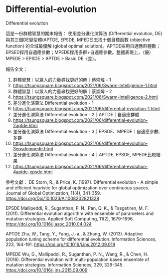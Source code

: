 # Differential-evolution
Differential evolution

這是一份群體智慧的期末報告：
使用差分進化演算法 (Differential evolution, DE)與其三個DE變型體(APTDE, EPSDE, MPEDE)去找十個目標函數 (objective function) 的全域最優解 (global optimal solution)。APTDE採用自適應群體數；EPSED採用自適應參數；MPEDE採用多群+自適應參數。整體表現上，（優）MPEDE > EPSDE > APTDE > Basic DE（差）。

報告全文：
1. 群體智慧｜以眾人的力量尋找更好的解｜蔡崇煒 - 1
2. https://tsungsquare.blogspot.com/2021/06/Swarm-Intelligence-1.html
3. 群體智慧｜以眾人的力量尋找更好的解｜蔡崇煒 - 2
4. https://tsungsquare.blogspot.com/2021/06/Swarm-Intelligence-2.html
5. 差分進化演算法 Differential evolution - 1
6. https://tsungsquare.blogspot.com/2021/06/differential-evolution-1.html
7. 差分進化演算法 Differential evolution - 2｜APTDE｜自適應群體
8. https://tsungsquare.blogspot.com/2021/06/differential-evolution-2aptde.html
9. 差分進化演算法 Differential evolution - 3｜EPSDE、MPEDE｜自適應參數、多群
10. https://tsungsquare.blogspot.com/2021/06/differential-evolution-3epsdempede.html
11. 差分進化演算法 Differential evolution - 4｜APTDE, EPSDE, MPEDE比較結果
12. https://tsungsquare.blogspot.com/2021/06/differential-evolution-4aptde-epsde.html

參考文獻：
DE
Storn, R., & Price, K. (1997). Differential evolution - A simple and efficient heuristic for global optimization over continuous spaces. Journal of Global Optimization, 11(4), 341-359. https://doi.org/Doi/10.1023/A:1008202821328

EPSDE
Mallipeddi, R., Suganthan, P. N., Pan, Q. K., & Tasgetiren, M. F. (2011). Differential evolution algorithm with ensemble of parameters and mutation strategies. Applied Soft Computing, 11(2), 1679-1696. https://doi.org/10.1016/j.asoc.2010.04.024

APTDE
Zhu, W., Tang, Y., Fang, J.-a., & Zhang, W. (2013). Adaptive population tuning scheme for differential evolution. Information Sciences, 223, 164-191. https://doi.org/10.1016/j.ins.2012.09.019 

MPEDE
Wu, G., Mallipeddi, R., Suganthan, P. N., Wang, R., & Chen, H. (2016). Differential evolution with multi-population based ensemble of mutation strategies. Information Sciences, 329, 329-345. https://doi.org/10.1016/j.ins.2015.09.009
